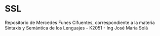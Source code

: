 # SSL
Repositorio de Mercedes Funes Cifuentes, correspondiente a la materia Sintaxis y Semántica de los Lenguajes - K2051 - Ing José María Solá
